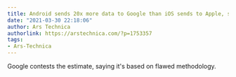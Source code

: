 ```yaml
---
title: Android sends 20x more data to Google than iOS sends to Apple, study says
date: "2021-03-30 22:18:06"
author: Ars Technica
authorlink: https://arstechnica.com/?p=1753357
tags:
- Ars-Technica
---
```

Google contests the estimate, saying it's based on flawed methodology.